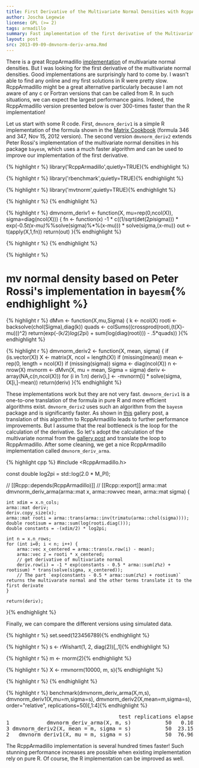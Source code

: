```yaml
---
title: First Derivative of the Multivariate Normal Densities with RcppArmadillo
author: Joscha Legewie
license: GPL (>= 2)
tags: armadillo
summary: Fast implementation of the first derivative of the Multivariate Normal density using RcppArmadillo.
layout: post
src: 2013-09-09-dmvnorm-deriv-arma.Rmd
---
```


There is a great RcppArmadillo
[implementation](http://gallery.rcpp.org/articles/dmvnorm_arma/) of
multivariate normal densities. But I was looking for the first derivative of
the multivariate normal densities. Good implementations are surprisingly hard
to come by. I wasn't able to find any online and my first solutions in R were
pretty slow. RcppArmadillo might be a great alternative particularly because
I am not aware of any c or Fortran versions that can be called from R. In
such situations, we can expect the largest performance gains. Indeed, the
RcppArmadillo version presented below is over 300-times faster than the R
implementation!

Let us start with some R code. First, `dmvnorm_deriv1` is a simple R
implementation of the formula shown in the [Matrix Cookbook](http://www2.imm.dtu.dk/pubdb/views/edoc_download.php/3274/pdf/imm3274.pdf) (formula 346 and 347,
Nov 15, 2012 version). The second version `dmvnorm_deriv2` extends Peter
Rossi's implementation of the multivariate normal densities in his package
`bayesm`, which uses a much faster algorithm and can be used to improve our
implementation of the first derivative.


{% highlight r %}
library('RcppArmadillo',quietly=TRUE){% endhighlight %}



{% highlight r %}
library('rbenchmark',quietly=TRUE){% endhighlight %}



{% highlight r %}
library('mvtnorm',quietly=TRUE){% endhighlight %}



{% highlight r %}
{% endhighlight %}



{% highlight r %}
dmvnorm_deriv1 <- function(X, mu=rep(0,ncol(X)), sigma=diag(ncol(X))) {
    fn <- function(x) -1 * c((1/sqrt(det(2*pi*sigma))) * exp(-0.5*t(x-mu)%*%solve(sigma)%*%(x-mu))) * solve(sigma,(x-mu))
    out <- t(apply(X,1,fn))
    return(out)
}{% endhighlight %}



{% highlight r %}
{% endhighlight %}



{% highlight r %}
# mv normal density based on Peter Rossi's implementation in `bayesm`{% endhighlight %}



{% highlight r %}
dMvn <- function(X,mu,Sigma) {
    k <- ncol(X)
    rooti <- backsolve(chol(Sigma),diag(k))
    quads <- colSums((crossprod(rooti,(t(X)-mu)))^2)
    return(exp(-(k/2)*log(2*pi) + sum(log(diag(rooti))) - .5*quads))
}{% endhighlight %}



{% highlight r %}
dmvnorm_deriv2 <- function(X, mean, sigma) {
    if (is.vector(X)) X <- matrix(X, ncol = length(X))
    if (missing(mean)) mean <- rep(0, length = ncol(X))
    if (missing(sigma)) sigma <- diag(ncol(X))
    n <- nrow(X)
    mvnorm <- dMvn(X, mu = mean, Sigma = sigma)
    deriv <- array(NA,c(n,ncol(X)))
    for (i in 1:n)
        deriv[i,] <- -mvnorm[i] * solve(sigma,(X[i,]-mean))
    return(deriv)
}{% endhighlight %}


These implementations work but they are not very fast. `dmvnorm_deriv1` is a
one-to-one translation of the formula in pure R and more efficient algorithms
exist. `dmvnorm_deriv2` uses such an algorithm from the `bayesm` package and
is significantly faster. As shown in
[this](http://gallery.rcpp.org/articles/dmvnorm_arma/) gallery post, a
translation of this algorithm to RcppArmadillo leads to further performance
improvements. But I assume that the real bottleneck is the loop for the
calculation of the derivative. So let's adopt the calculation of the
multivariate normal from the [gallery
post](http://gallery.rcpp.org/articles/dmvnorm_arma/) and translate the loop
to RcppArmadillo. After some cleaning, we get a nice RcppArmadillo
implementation called `dmvnorm_deriv_arma`.


{% highlight cpp %}
#include <RcppArmadillo.h>

const double log2pi = std::log(2.0 * M_PI);

// [[Rcpp::depends(RcppArmadillo)]]
// [[Rcpp::export]]
arma::mat dmvnorm_deriv_arma(arma::mat x,
                             arma::rowvec mean,
                             arma::mat sigma) {

    int xdim = x.n_cols;
    arma::mat deriv;
    deriv.copy_size(x);
    arma::mat rooti = arma::trans(arma::inv(trimatu(arma::chol(sigma))));
    double rootisum = arma::sum(log(rooti.diag()));
    double constants = -(xdim/2) * log2pi;

    int n = x.n_rows;
    for (int i=0; i < n; i++) {
        arma::vec x_centered = arma::trans(x.row(i) - mean);
        arma::vec z = rooti * x_centered;
        // get derivative of multivariate normal
        deriv.row(i) = -1 * exp(constants - 0.5 * arma::sum(z%z) + rootisum) * trans(solve(sigma, x_centered));
        // The part `exp(constants - 0.5 * arma::sum(z%z) + rootisum)` returns the multivarate normal and the other terms translate it to the first derivate
    }

    return(deriv);
}{% endhighlight %}


Finally, we can compare the different versions using simulated data.


{% highlight r %}
set.seed(123456789){% endhighlight %}



{% highlight r %}
s <- rWishart(1, 2, diag(2))[,,1]{% endhighlight %}



{% highlight r %}
m <- rnorm(2){% endhighlight %}



{% highlight r %}
X <- rmvnorm(10000, m, s){% endhighlight %}



{% highlight r %}
{% endhighlight %}



{% highlight r %}
benchmark(dmvnorm_deriv_arma(X,m,s),
          dmvnorm_deriv1(X,mu=m,sigma=s),
          dmvnorm_deriv2(X,mean=m,sigma=s),
          order="relative", replications=50)[,1:4]{% endhighlight %}



<pre class="output">
                                    test replications elapsed relative
1            dmvnorm_deriv_arma(X, m, s)           50   0.109      1.0
3 dmvnorm_deriv2(X, mean = m, sigma = s)           50  23.154    212.4
2   dmvnorm_deriv1(X, mu = m, sigma = s)           50  76.964    706.1
</pre>


The RcppArmadillo implementation is several hundred times faster! Such
stunning performance increases are possible when existing implementation rely
on pure R. Of course, the R implementation can be improved as well.
